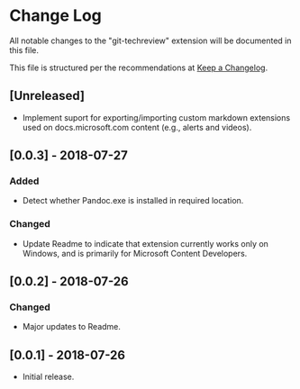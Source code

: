 # Change Log
All notable changes to the "git-techreview" extension will be documented in this file.

This file is structured per the recommendations at [Keep a Changelog](http://keepachangelog.com/).

## [Unreleased]
- Implement suport for exporting/importing custom markdown extensions used on docs.microsoft.com content (e.g., alerts and videos).


## [0.0.3] - 2018-07-27
### Added
- Detect whether Pandoc.exe is installed in required location.

### Changed
- Update Readme to indicate that extension currently works only on Windows, and is primarily for Microsoft Content Developers.


## [0.0.2] - 2018-07-26
### Changed
- Major updates to Readme.


## [0.0.1] - 2018-07-26
- Initial release.
